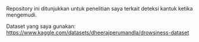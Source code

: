 Repository ini ditunjukkan untuk penelitian saya terkait deteksi kantuk ketika mengemudi. 

Dataset yang saya gunakan:
https://www.kaggle.com/datasets/dheerajperumandla/drowsiness-dataset

